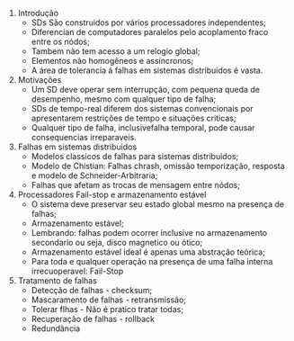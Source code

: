 1. Introdução
	- SDs São construidos por vários processadores independentes;
	- Diferencian de computadores paralelos pelo acoplamento fraco entre os nódos;
	- Tambem não tem acesso a um relogio global;
	- Elementos não homogêneos e assíncronos;
	- A área de tolerancia á falhas em sistemas distribuidos é vasta.
2. Motivações
	- Um SD deve operar sem interrupção, com pequena queda de desempenho, mesmo com qualquer tipo de falha;
	- SDs de tempo-real diferem dos sistemas convencionais por apresentarem restrições de tempo e situações criticas;
	- Qualquer tipo de falha, inclusivefalha temporal, pode causar consequencias irreparaveis.
3. Falhas em sistemas distribuidos
	- Modelos classicos de falhas para sistemas distribuidos;
	- Modelo de Chistian: Falhas chrash, omissão temporização, resposta e modelo de Schneider-Arbitraria;
	- Falhas que afetam as trocas de mensagem entre nódos;
4. Processadores Fail-stop e armazenamento estável
	- O sistema deve preservar seu estado global mesmo na presença de falhas;
	- Armazenamento estável;
	- Lembrando: falhas podem ocorrer inclusive no armazenamento secondario ou seja, disco magnetico ou ótico;
	- Armazenamento estável ideal é apenas uma abstração teórica;
	- Para toda e qualquer operação na presença de uma falha interna irrecuoperavel: Fail-Stop
5. Tratamento de falhas
	- Detecção de falhas - checksum;
	- Mascaramento de falhas - retransmissão;
	- Tolerar flhas - Não é pratico tratar todas;
	- Recuperação de falhas - rollback
	- Redundância